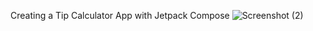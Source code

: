 Creating a Tip Calculator App with Jetpack Compose
![Screenshot (2)](https://github.com/Its-Aki/Tip-Claculator-App/assets/114849413/9039b016-bfc5-49ca-b994-67cd6b5ab81e)
